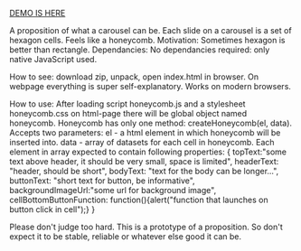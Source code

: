 [DEMO IS HERE]

A proposition of what a carousel can be. Each slide on a carousel is a set of hexagon cells. Feels like a honeycomb.
Motivation: Sometimes hexagon is better than rectangle.
Dependancies: No dependancies required: only native JavaScript used.

How to see: download zip, unpack, open index.html in browser. On webpage everything is super self-explanatory. Works on modern browsers.

How to use: After loading script honeycomb.js and a stylesheet honeycomb.css on html-page there will be global object named honeycomb.
Honeycomb has only one method: createHoneycomb(el, data).
Accepts two parameters: el - a html element in which honeycomb will be inserted into.
data - array of datasets for each cell in honeycomb. Each element in array expected to contain following properties:
{
topText:"some text above header, it should be very small, space is limited",
headerText: "header, should be short",
bodyText: "text for the body can be longer...",
buttonText: "short text for button, be informative",
backgroundImageUrl:"some url for background image",
cellBottomButtonFunction: function(){alert("function that launches on button click in cell");}
}

Please don't judge too hard. This is a prototype of a proposition. So don't expect it to be stable, reliable or whatever else good it can be.

[//]: #
[DEMO IS HERE]: <https://3-4rm.github.io/honeycomb/>

